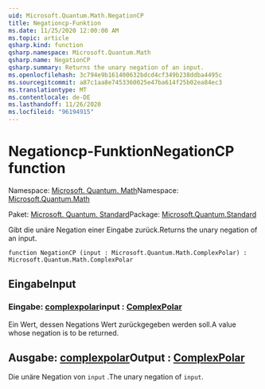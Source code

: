 ```yaml
---
uid: Microsoft.Quantum.Math.NegationCP
title: Negationcp-Funktion
ms.date: 11/25/2020 12:00:00 AM
ms.topic: article
qsharp.kind: function
qsharp.namespace: Microsoft.Quantum.Math
qsharp.name: NegationCP
qsharp.summary: Returns the unary negation of an input.
ms.openlocfilehash: 3c794e9b161400632bdcd4cf349b238ddba4495c
ms.sourcegitcommit: a87c1aa8e7453360025e47ba614f25b02ea84ec3
ms.translationtype: MT
ms.contentlocale: de-DE
ms.lasthandoff: 11/26/2020
ms.locfileid: "96194915"
---
```

# <a name="negationcp-function"></a><span data-ttu-id="6ae5e-102">Negationcp-Funktion</span><span class="sxs-lookup"><span data-stu-id="6ae5e-102">NegationCP function</span></span>

<span data-ttu-id="6ae5e-103">Namespace: [Microsoft. Quantum. Math](xref:Microsoft.Quantum.Math)</span><span class="sxs-lookup"><span data-stu-id="6ae5e-103">Namespace: [Microsoft.Quantum.Math](xref:Microsoft.Quantum.Math)</span></span>

<span data-ttu-id="6ae5e-104">Paket: [Microsoft. Quantum. Standard](https://nuget.org/packages/Microsoft.Quantum.Standard)</span><span class="sxs-lookup"><span data-stu-id="6ae5e-104">Package: [Microsoft.Quantum.Standard](https://nuget.org/packages/Microsoft.Quantum.Standard)</span></span>


<span data-ttu-id="6ae5e-105">Gibt die unäre Negation einer Eingabe zurück.</span><span class="sxs-lookup"><span data-stu-id="6ae5e-105">Returns the unary negation of an input.</span></span>

```qsharp
function NegationCP (input : Microsoft.Quantum.Math.ComplexPolar) : Microsoft.Quantum.Math.ComplexPolar
```


## <a name="input"></a><span data-ttu-id="6ae5e-106">Eingabe</span><span class="sxs-lookup"><span data-stu-id="6ae5e-106">Input</span></span>

### <a name="input--complexpolar"></a><span data-ttu-id="6ae5e-107">Eingabe: [complexpolar](xref:Microsoft.Quantum.Math.ComplexPolar)</span><span class="sxs-lookup"><span data-stu-id="6ae5e-107">input : [ComplexPolar](xref:Microsoft.Quantum.Math.ComplexPolar)</span></span>

<span data-ttu-id="6ae5e-108">Ein Wert, dessen Negations Wert zurückgegeben werden soll.</span><span class="sxs-lookup"><span data-stu-id="6ae5e-108">A value whose negation is to be returned.</span></span>



## <a name="output--complexpolar"></a><span data-ttu-id="6ae5e-109">Ausgabe: [complexpolar](xref:Microsoft.Quantum.Math.ComplexPolar)</span><span class="sxs-lookup"><span data-stu-id="6ae5e-109">Output : [ComplexPolar](xref:Microsoft.Quantum.Math.ComplexPolar)</span></span>

<span data-ttu-id="6ae5e-110">Die unäre Negation von `input` .</span><span class="sxs-lookup"><span data-stu-id="6ae5e-110">The unary negation of `input`.</span></span>